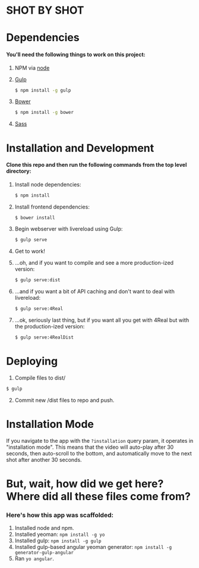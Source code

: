 # SHOT BY SHOT

# Dependencies

#### You'll need the following things to work on this project:

1. NPM via [node](http://nodejs.org/)

2. [Gulp](http://gulpjs.com/)

    ```sh
    $ npm install -g gulp
    ```

3. [Bower](http://bower.io/)

    ```sh
    $ npm install -g bower
    ```

4. [Sass](http://sass-lang.com/install)

# Installation and Development

#### Clone this repo and then run the following commands from the top level directory:

1. Install node dependencies:

    ```sh
    $ npm install
    ```

2. Install frontend dependencies:

    ```sh
    $ bower install
    ```

3. Begin webserver with livereload using Gulp:

    ```sh
    $ gulp serve
    ```

4. Get to work!

5. ...oh, and if you want to compile and see a more production-ized version:

    ```sh
    $ gulp serve:dist
    ```

6. ...and if you want a bit of API caching and don't want to deal with livereload:

    ```sh
    $ gulp serve:4Real
    ```

7. ...ok, seriously last thing, but if you want all you get with 4Real but with the production-ized version:

    ```sh
    $ gulp serve:4RealDist
    ```

# Deploying

1. Compile files to dist/

  ```sh
  $ gulp
  ```

2. Commit new /dist files to repo and push.


# Installation Mode

If you navigate to the app with the `?installation` query param, it operates in "installation mode".
This means that the video will auto-play after 30 seconds, then auto-scroll to the bottom, and automatically move to the next shot after another 30 seconds.

# But, wait, how did we get here? Where did all these files come from?

### Here's how this app was scaffolded:

1. Installed node and npm.
2. Installed yeoman: ```npm install -g yo```
3. Installed gulp: ```npm install -g gulp```
4. Installed gulp-based angular yeoman generator: ```npm install -g generator-gulp-angular```
5. Ran ```yo angular```.
